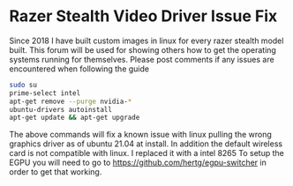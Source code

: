 # Razer Stealth Video Driver Issue Fix
Since 2018 I have built custom images in linux for every razer stealth model built. This forum will be used for showing others how to get the operating systems running for themselves. Please post comments if any issues are encountered when following the guide 

```bash
sudo su
prime-select intel
apt-get remove --purge nvidia-*
ubuntu-drivers autoinstall
apt-get update && apt-get upgrade 
```
The above commands will fix a known issue with linux pulling the wrong graphics driver as of ubuntu 21.04 at install. In addition the default wireless card is not compatible with linux. I replaced it with a intel 8265
To setup the EGPU you will need to go to https://github.com/hertg/egpu-switcher in order to get that working.
